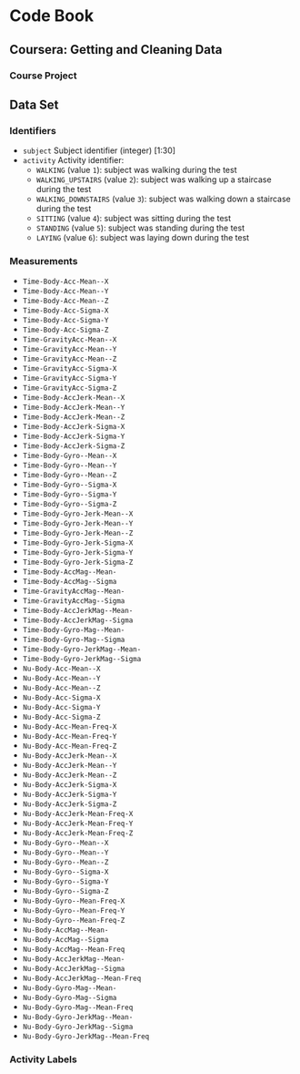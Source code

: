 # Code Book
## Coursera: Getting and Cleaning Data
### Course Project


## Data Set
### Identifiers
* `subject`
  Subject identifier (integer) [1:30]
* `activity`
	Activity identifier: 
	- `WALKING` (value `1`): subject was walking during the test
	- `WALKING_UPSTAIRS` (value `2`): subject was walking up a staircase during the test
	- `WALKING_DOWNSTAIRS` (value `3`): subject was walking down a staircase during the test
	- `SITTING` (value `4`): subject was sitting during the test
	- `STANDING` (value `5`): subject was standing during the test
	- `LAYING` (value `6`): subject was laying down during the test
### Measurements
* `Time-Body-Acc-Mean--X`
* `Time-Body-Acc-Mean--Y`
* `Time-Body-Acc-Mean--Z`
* `Time-Body-Acc-Sigma-X`
* `Time-Body-Acc-Sigma-Y`
* `Time-Body-Acc-Sigma-Z`
* `Time-GravityAcc-Mean--X`
* `Time-GravityAcc-Mean--Y`
* `Time-GravityAcc-Mean--Z`
* `Time-GravityAcc-Sigma-X`
* `Time-GravityAcc-Sigma-Y`
* `Time-GravityAcc-Sigma-Z`
* `Time-Body-AccJerk-Mean--X`
* `Time-Body-AccJerk-Mean--Y`
* `Time-Body-AccJerk-Mean--Z`
* `Time-Body-AccJerk-Sigma-X`
* `Time-Body-AccJerk-Sigma-Y`
* `Time-Body-AccJerk-Sigma-Z`
* `Time-Body-Gyro--Mean--X`
* `Time-Body-Gyro--Mean--Y`
* `Time-Body-Gyro--Mean--Z`
* `Time-Body-Gyro--Sigma-X`
* `Time-Body-Gyro--Sigma-Y`
* `Time-Body-Gyro--Sigma-Z`
* `Time-Body-Gyro-Jerk-Mean--X`
* `Time-Body-Gyro-Jerk-Mean--Y`
* `Time-Body-Gyro-Jerk-Mean--Z`
* `Time-Body-Gyro-Jerk-Sigma-X`
* `Time-Body-Gyro-Jerk-Sigma-Y`
* `Time-Body-Gyro-Jerk-Sigma-Z`
* `Time-Body-AccMag--Mean-`
* `Time-Body-AccMag--Sigma`
* `Time-GravityAccMag--Mean-`
* `Time-GravityAccMag--Sigma`
* `Time-Body-AccJerkMag--Mean-`
* `Time-Body-AccJerkMag--Sigma`
* `Time-Body-Gyro-Mag--Mean-`
* `Time-Body-Gyro-Mag--Sigma`
* `Time-Body-Gyro-JerkMag--Mean-`
* `Time-Body-Gyro-JerkMag--Sigma`
* `Nu-Body-Acc-Mean--X`
* `Nu-Body-Acc-Mean--Y`
* `Nu-Body-Acc-Mean--Z`
* `Nu-Body-Acc-Sigma-X`
* `Nu-Body-Acc-Sigma-Y`
* `Nu-Body-Acc-Sigma-Z`
* `Nu-Body-Acc-Mean-Freq-X`
* `Nu-Body-Acc-Mean-Freq-Y`
* `Nu-Body-Acc-Mean-Freq-Z`
* `Nu-Body-AccJerk-Mean--X`
* `Nu-Body-AccJerk-Mean--Y`
* `Nu-Body-AccJerk-Mean--Z`
* `Nu-Body-AccJerk-Sigma-X`
* `Nu-Body-AccJerk-Sigma-Y`
* `Nu-Body-AccJerk-Sigma-Z`
* `Nu-Body-AccJerk-Mean-Freq-X`
* `Nu-Body-AccJerk-Mean-Freq-Y`
* `Nu-Body-AccJerk-Mean-Freq-Z`
* `Nu-Body-Gyro--Mean--X`
* `Nu-Body-Gyro--Mean--Y`
* `Nu-Body-Gyro--Mean--Z`
* `Nu-Body-Gyro--Sigma-X`
* `Nu-Body-Gyro--Sigma-Y`
* `Nu-Body-Gyro--Sigma-Z`
* `Nu-Body-Gyro--Mean-Freq-X`
* `Nu-Body-Gyro--Mean-Freq-Y`
* `Nu-Body-Gyro--Mean-Freq-Z`
* `Nu-Body-AccMag--Mean-`
* `Nu-Body-AccMag--Sigma`
* `Nu-Body-AccMag--Mean-Freq`
* `Nu-Body-AccJerkMag--Mean-`
* `Nu-Body-AccJerkMag--Sigma`
* `Nu-Body-AccJerkMag--Mean-Freq`
* `Nu-Body-Gyro-Mag--Mean-`
* `Nu-Body-Gyro-Mag--Sigma`
* `Nu-Body-Gyro-Mag--Mean-Freq`
* `Nu-Body-Gyro-JerkMag--Mean-`
* `Nu-Body-Gyro-JerkMag--Sigma`
* `Nu-Body-Gyro-JerkMag--Mean-Freq`

### Activity Labels
